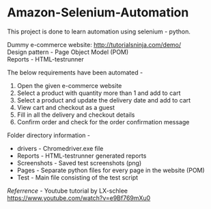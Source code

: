 # Amazon-Selenium-Automation

This project is done to learn automation using selenium - python.   

Dummy e-commerce website: http://tutorialsninja.com/demo/  
Design pattern - Page Object Model (POM)  
Reports - HTML-testrunner  
  
The below requirements have been automated - 
1. Open the given e-commerce website
2. Select a product with quantity more than 1 and add to cart
3. Select a product and update the delivery date and add to cart
4. View cart and checkout as a guest
5. Fill in all the delivery and checkout details 
6. Confirm order and check for the order confirmation message
  
Folder directory information - 
* drivers - Chromedriver.exe file
* Reports - HTML-testrunner generated reports
* Screenshots - Saved test screenshots (png)
* Pages - Separate python files for every page in the website (POM)
* Test - Main file consisting of the test script



*Referrence* - Youtube tutorial by LX-schlee https://www.youtube.com/watch?v=e9Bf769mXu0